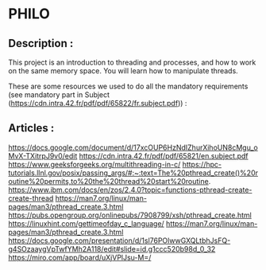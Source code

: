 # PHILO

Description :
------------
This project is an introduction to threading and processes, and how to work on the same memory space.
You will learn how to manipulate threads.

These are some resources we used to do all the mandatory requirements (see mandatory part in Subject (https://cdn.intra.42.fr/pdf/pdf/65822/fr.subject.pdf)) :

Articles :
----------
https://docs.google.com/document/d/17xcOUP6HzNdIZhurXihoUN8cMgu_oMvX-TXitrpJ9v0/edit
https://cdn.intra.42.fr/pdf/pdf/65821/en.subject.pdf
https://www.geeksforgeeks.org/multithreading-in-c/
https://hpc-tutorials.llnl.gov/posix/passing_args/#:~:text=The%20pthread_create()%20routine%20permits,to%20the%20thread%20start%20routine.
https://www.ibm.com/docs/en/zos/2.4.0?topic=functions-pthread-create-create-thread
https://man7.org/linux/man-pages/man3/pthread_create.3.html
https://pubs.opengroup.org/onlinepubs/7908799/xsh/pthread_create.html
https://linuxhint.com/gettimeofday_c_language/
https://man7.org/linux/man-pages/man3/pthread_create.3.html
https://docs.google.com/presentation/d/1sl76POlwwGXQLtbhJsFQ-g4SOzaaygVpTwfYMh2A118/edit#slide=id.g1ccc520b98d_0_32
https://miro.com/app/board/uXjVPlJsu-M=/

